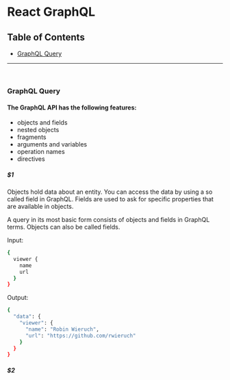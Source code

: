 # React GraphQL

## Table of Contents

- [GraphQL Query](#graphql-query)

----
</br>

### GraphQL Query

#### The GraphQL API has the following features:

- objects and fields
- nested objects
- fragments
- arguments and variables
- operation names
- directives

##### $1

Objects hold data about an entity. You can access the data by using a so called field in GraphQL. Fields are used to ask for specific properties that are available in objects.

A query in its most basic form consists of objects and fields in GraphQL terms. Objects can also be called fields.

Input:

```bash
{
  viewer {
    name
    url
  }
}
```

Output:

```bash
{
  "data": {
    "viewer": {
      "name": "Robin Wieruch",
      "url": "https://github.com/rwieruch"
    }
  }
}
```

##### $2

